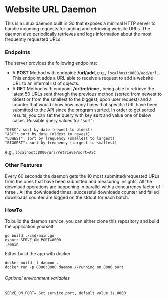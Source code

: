 # Website URL Daemon
This is a Linux daemon built in Go that exposes a minimal HTTP server to handle incoming requests for adding and
retrieving website URLs. The daemon also periodically retrieves and logs information about the most frequently
requested URLs.

### Endpoints
The server provides the following endpoints:

- A **POST** Method with endpoint: **/url/add**, e.g., `localhost:8000/add/url`. <br>
  This endpoint adds a URL able to receive a request to add a website URL to an internal list of objects.
- A **GET** Method with endpoint **/url/retrieve** , being able to retrieve the latest 50 URLs sent through the previous method
  (sorted from newest to oldest or from the smallest to the biggest, upon user request) and a counter that would show
  how many times that specific URL have been submitted to the API since the program started. In order to get sorted results,
  you can set the query with key **sort** and value one of below cases.
  Possible query values for "sort":
```
"DESC": sort by date (newest to oldest)
"ASC": sort by date (oldest to newest)
"LOWEST": sort by frequency (smallest to largest)
"BIGGEST": sort by frequency (largest to smallest)
```
e.g., `localhost:8000/url/retrieve?sort=ASC`

### Other Features

Every 60 seconds the daemon gets the 10 most submitted/requested URLs from the ones that have been submitted and
measuring insights. All the download operations are happening in parallel with a concurrency factor of three .
All the downloaded times, successful downloads counter and failed downloads counter are logged on the stdout for each
batch.


### HowTo
To build the daemon service, you can either clone this repository and build the application yourself
```
go build ./cmd/main.go
export SERVE_ON_PORT=8000
./main
```
Either build the app with docker
```
docker build -t daemon .
docker run -p 8000:8000 daemon //running on 8000 port
```

###### Optional environment variables
```
SERVE_ON_PORT= Set service port, default value is 8000
```